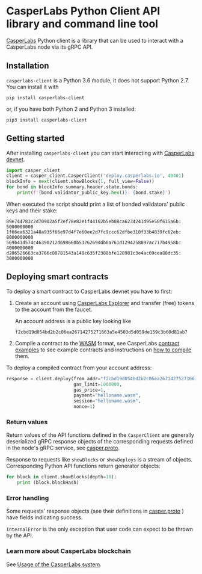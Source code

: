 # CasperLabs Python Client API library and command line tool

[CasperLabs](https://casperlabs.io/) Python client is a library that can be used to 
interact with a CasperLabs node via its gRPC API. 

## Installation

`casperlabs-client` is a Python 3.6 module, it does not support Python 2.7.
You can install it with 

```
pip install casperlabs-client
```

or, if you have both Python 2 and Python 3 installed:

```
pip3 install casperlabs-client
```

## Getting started 

After installing `casperlabs-client` you can start interacting with
[CasperLabs devnet](https://explorer.casperlabs.io).


```python
import casper_client
client = casper_client.CasperClient('deploy.casperlabs.io', 40401)
blockInfo = next(client.showBlocks(1, full_view=False))
for bond in blockInfo.summary.header.state.bonds:
    print(f'{bond.validator_public_key.hex()}: {bond.stake}')
```

When executed the script should print a list of bonded validators' public keys
and their stake:

```
89e744783c2d70902a5f2ef78e82e1f44102b5eb08ca6234241d95e50f615a6b: 5000000000
1f66ea6321a48a935f66e97d4f7e60ee2d7fc9ccc62dfbe310f33b4839fc62eb: 8000000000
569b41d574c46390212d698660b5326269ddb0a761d1294258897ac717b4958b: 4000000000
d286526663ca3766c80781543a148c635f2388bfe128981c3e4ac69cea88dc35: 3000000000
```

## Deploying smart contracts

To deploy a smart contract to CasperLabs devnet you have to first:

1. Create an account using [CasperLabs Explorer](https://explorer.casperlabs.io/#/)
and transfer (free) tokens to the account from the faucet.

   An account address is a public key looking like
   ```
   f2cbd19d054bd2b2c06ea26714275271663a5e4503d5d059de159c3b60d81ab7
   ```

2. Compile a contract to the [WASM](https://webassembly.org) format,
see CasperLabs [contract examples](https://github.com/CasperLabs/contract-examples)
to see example contracts 
and instructions on 
[how to compile](https://github.com/CasperLabs/contract-examples/blob/master/README.md)
them.

To deploy a compiled contract from your account address:

```python
response = client.deploy(from_addr="f2cbd19d054bd2b2c06ea26714275271663a5e4503d5d059de159c3b60d81ab7",
                         gas_limit=1000000,
                         gas_price=1,
                         payment="helloname.wasm",
                         session="helloname.wasm",
                         nonce=1)
```

### Return values

Return values of the API functions defined in the `CasperClient` are generally deserialized gRPC response objects 
of the corresponding requests defined in the node's gRPC service, see 
[casper.proto](https://github.com/CasperLabs/CasperLabs/blob/master/protobuf/io/casperlabs/node/api/casper.proto).

Response to requests like `showBlocks` or `showDeploys` is a stream of objects.
Corresponding Python API functions return generator objects:

```python
for block in client.showBlocks(depth=10):
    print (block.blockHash)
```

### Error handling

Some requests' response objects (see their definitions in 
[casper.proto](https://github.com/CasperLabs/CasperLabs/blob/master/protobuf/io/casperlabs/node/api/casper.proto)
) have fields indicating success.

`InternalError` is the only exception that user code can expect to be thrown by the API.


### Learn more about CasperLabs blockchain
See [Usage of the CasperLabs system](https://github.com/CasperLabs/CasperLabs/blob/master/USAGE.md).
